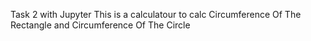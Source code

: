 Task 2 with Jupyter
This is a calculatour to calc  Circumference Of The Rectangle and  Circumference Of The Circle
